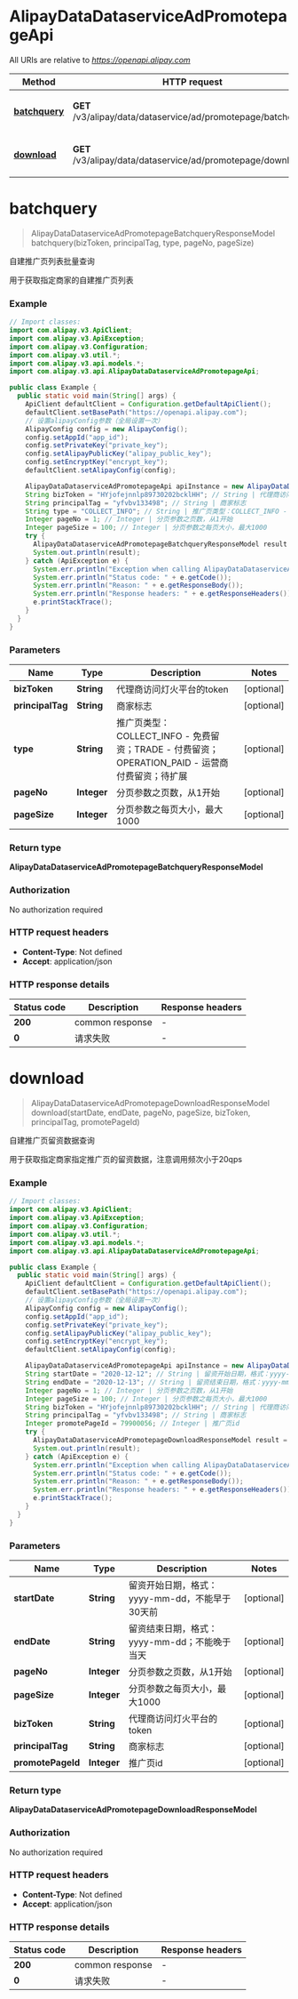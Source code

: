 # AlipayDataDataserviceAdPromotepageApi

All URIs are relative to *https://openapi.alipay.com*

| Method | HTTP request | Description |
|------------- | ------------- | -------------|
| [**batchquery**](AlipayDataDataserviceAdPromotepageApi.md#batchquery) | **GET** /v3/alipay/data/dataservice/ad/promotepage/batchquery | 自建推广页列表批量查询 |
| [**download**](AlipayDataDataserviceAdPromotepageApi.md#download) | **GET** /v3/alipay/data/dataservice/ad/promotepage/download | 自建推广页留资数据查询 |


<a name="batchquery"></a>
# **batchquery**
> AlipayDataDataserviceAdPromotepageBatchqueryResponseModel batchquery(bizToken, principalTag, type, pageNo, pageSize)

自建推广页列表批量查询

用于获取指定商家的自建推广页列表

### Example
```java
// Import classes:
import com.alipay.v3.ApiClient;
import com.alipay.v3.ApiException;
import com.alipay.v3.Configuration;
import com.alipay.v3.util.*;
import com.alipay.v3.api.models.*;
import com.alipay.v3.api.AlipayDataDataserviceAdPromotepageApi;

public class Example {
  public static void main(String[] args) {
    ApiClient defaultClient = Configuration.getDefaultApiClient();
    defaultClient.setBasePath("https://openapi.alipay.com");
    // 设置alipayConfig参数（全局设置一次）
    AlipayConfig config = new AlipayConfig();
    config.setAppId("app_id");
    config.setPrivateKey("private_key");
    config.setAlipayPublicKey("alipay_public_key");
    config.setEncryptKey("encrypt_key");
    defaultClient.setAlipayConfig(config);

    AlipayDataDataserviceAdPromotepageApi apiInstance = new AlipayDataDataserviceAdPromotepageApi(defaultClient);
    String bizToken = "HYjofejnnlp89730202bcklHH"; // String | 代理商访问灯火平台的token
    String principalTag = "yfvbv133498"; // String | 商家标志
    String type = "COLLECT_INFO"; // String | 推广页类型：COLLECT_INFO -  免费留资；TRADE - 付费留资； OPERATION_PAID - 运营商付费留资；待扩展
    Integer pageNo = 1; // Integer | 分页参数之页数，从1开始
    Integer pageSize = 100; // Integer | 分页参数之每页大小，最大1000
    try {
      AlipayDataDataserviceAdPromotepageBatchqueryResponseModel result = apiInstance.batchquery(bizToken, principalTag, type, pageNo, pageSize);
      System.out.println(result);
    } catch (ApiException e) {
      System.err.println("Exception when calling AlipayDataDataserviceAdPromotepageApi#batchquery");
      System.err.println("Status code: " + e.getCode());
      System.err.println("Reason: " + e.getResponseBody());
      System.err.println("Response headers: " + e.getResponseHeaders());
      e.printStackTrace();
    }
  }
}
```

### Parameters

| Name | Type | Description  | Notes |
|------------- | ------------- | ------------- | -------------|
| **bizToken** | **String**| 代理商访问灯火平台的token | [optional] |
| **principalTag** | **String**| 商家标志 | [optional] |
| **type** | **String**| 推广页类型：COLLECT_INFO -  免费留资；TRADE - 付费留资； OPERATION_PAID - 运营商付费留资；待扩展 | [optional] |
| **pageNo** | **Integer**| 分页参数之页数，从1开始 | [optional] |
| **pageSize** | **Integer**| 分页参数之每页大小，最大1000 | [optional] |

### Return type

**AlipayDataDataserviceAdPromotepageBatchqueryResponseModel**

### Authorization

No authorization required

### HTTP request headers

 - **Content-Type**: Not defined
 - **Accept**: application/json

### HTTP response details
| Status code | Description | Response headers |
|-------------|-------------|------------------|
| **200** | common response |  -  |
| **0** | 请求失败 |  -  |

<a name="download"></a>
# **download**
> AlipayDataDataserviceAdPromotepageDownloadResponseModel download(startDate, endDate, pageNo, pageSize, bizToken, principalTag, promotePageId)

自建推广页留资数据查询

用于获取指定商家指定推广页的留资数据，注意调用频次小于20qps

### Example
```java
// Import classes:
import com.alipay.v3.ApiClient;
import com.alipay.v3.ApiException;
import com.alipay.v3.Configuration;
import com.alipay.v3.util.*;
import com.alipay.v3.api.models.*;
import com.alipay.v3.api.AlipayDataDataserviceAdPromotepageApi;

public class Example {
  public static void main(String[] args) {
    ApiClient defaultClient = Configuration.getDefaultApiClient();
    defaultClient.setBasePath("https://openapi.alipay.com");
    // 设置alipayConfig参数（全局设置一次）
    AlipayConfig config = new AlipayConfig();
    config.setAppId("app_id");
    config.setPrivateKey("private_key");
    config.setAlipayPublicKey("alipay_public_key");
    config.setEncryptKey("encrypt_key");
    defaultClient.setAlipayConfig(config);

    AlipayDataDataserviceAdPromotepageApi apiInstance = new AlipayDataDataserviceAdPromotepageApi(defaultClient);
    String startDate = "2020-12-12"; // String | 留资开始日期，格式：yyyy-mm-dd，不能早于30天前
    String endDate = "2020-12-13"; // String | 留资结束日期，格式：yyyy-mm-dd；不能晚于当天
    Integer pageNo = 1; // Integer | 分页参数之页数，从1开始
    Integer pageSize = 100; // Integer | 分页参数之每页大小，最大1000
    String bizToken = "HYjofejnnlp89730202bcklHH"; // String | 代理商访问灯火平台的token
    String principalTag = "yfvbv133498"; // String | 商家标志
    Integer promotePageId = 79900056; // Integer | 推广页id
    try {
      AlipayDataDataserviceAdPromotepageDownloadResponseModel result = apiInstance.download(startDate, endDate, pageNo, pageSize, bizToken, principalTag, promotePageId);
      System.out.println(result);
    } catch (ApiException e) {
      System.err.println("Exception when calling AlipayDataDataserviceAdPromotepageApi#download");
      System.err.println("Status code: " + e.getCode());
      System.err.println("Reason: " + e.getResponseBody());
      System.err.println("Response headers: " + e.getResponseHeaders());
      e.printStackTrace();
    }
  }
}
```

### Parameters

| Name | Type | Description  | Notes |
|------------- | ------------- | ------------- | -------------|
| **startDate** | **String**| 留资开始日期，格式：yyyy-mm-dd，不能早于30天前 | [optional] |
| **endDate** | **String**| 留资结束日期，格式：yyyy-mm-dd；不能晚于当天 | [optional] |
| **pageNo** | **Integer**| 分页参数之页数，从1开始 | [optional] |
| **pageSize** | **Integer**| 分页参数之每页大小，最大1000 | [optional] |
| **bizToken** | **String**| 代理商访问灯火平台的token | [optional] |
| **principalTag** | **String**| 商家标志 | [optional] |
| **promotePageId** | **Integer**| 推广页id | [optional] |

### Return type

**AlipayDataDataserviceAdPromotepageDownloadResponseModel**

### Authorization

No authorization required

### HTTP request headers

 - **Content-Type**: Not defined
 - **Accept**: application/json

### HTTP response details
| Status code | Description | Response headers |
|-------------|-------------|------------------|
| **200** | common response |  -  |
| **0** | 请求失败 |  -  |


